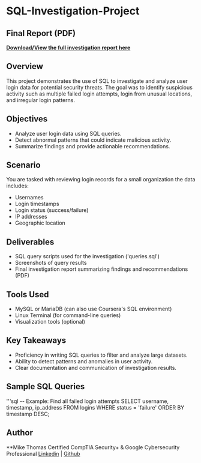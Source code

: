 # SQL-Investigation-Project

## Final Report (PDF)
[**Download/View the full investigation report here**](https://github.com/mikexthomas/sql-investigation-project/raw/main/SQL_Investigation_Project_Final.pdf)

## Overview
This project demonstrates the use of SQL to investigate and analyze user login data for potential security threats. The goal was to identify suspicious activity such as multiple failed login attempts, login from unusual locations, and irregular login patterns.

## Objectives
- Analyze user login data using SQL queries.
- Detect abnormal patterns that could indicate malicious activity.
- Summarize findings and provide actionable recommendations.

## Scenario
You are tasked with reviewing login records for a small organization the data includes:
- Usernames
- Login timestamps
- Login status (success/failure)
- IP addresses
- Geographic location

## Deliverables
- SQL query scripts used for the investigation ('queries.sql')
- Screenshots of query results
- Final investigation report summarizing findings and recommendations (PDF)

## Tools Used
- MySQL or MariaDB (can also use Coursera's SQL environment)
- Linux Terminal (for command-line queries)
- Visualization tools (optional)

## Key Takeaways
- Proficiency in writing SQL queries to filter and analyze large datasets.
- Ability to detect patterns and anomalies in user activity.
- Clear documentation and communication of investigation results.

## Sample SQL Queries
'''sql
-- Example: Find all failed login attempts
SELECT username, timestamp, ip_address
FROM logins
WHERE status = 'failure'
ORDER BY timestamp DESC;

## Author
**Mike Thomas
Certified CompTIA Security+ & Google Cybersecurity Professional
[Linkedin](https://www.linkedin.com/in/itmikethomas/) | [Github](https://github.com/mikexthomas)
